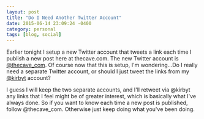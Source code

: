 ```yaml
---
layout: post
title: "Do I Need Another Twitter Account"
date: 2015-06-14 23:09:24 -0400
category: personal
tags: [blog, social]
---
```

Earlier tonight I setup a new Twitter account that tweets a link each time I publish a new post here at thecave.com. The new Twitter account is [@thecave_com][1]. Of course now that this is setup, I'm wondering...Do I really need a separate Twitter account, or should I just tweet the links from my [@kirbyt][2] account?

I guess I will keep the two separate accounts, and I'll retweet via @kirbyt any links that I feel might be of greater interest, which is basically what I've always done. So if you want to know each time a new post is published, follow @thecave_com. Otherwise just keep doing what you've been doing.

[1]: https://twitter.com/thecave_com/
[2]: https://twitter.com/kiryt/
